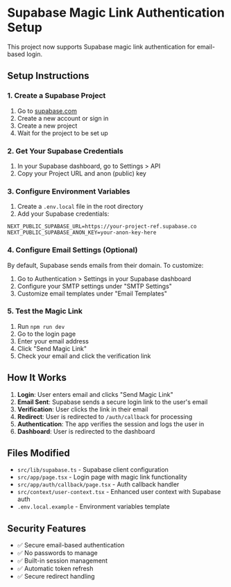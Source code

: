 # Supabase Magic Link Authentication Setup

This project now supports Supabase magic link authentication for email-based login.

## Setup Instructions

### 1. Create a Supabase Project
1. Go to [supabase.com](https://supabase.com)
2. Create a new account or sign in
3. Create a new project
4. Wait for the project to be set up

### 2. Get Your Supabase Credentials
1. In your Supabase dashboard, go to Settings > API
2. Copy your Project URL and anon (public) key

### 3. Configure Environment Variables
1. Create a `.env.local` file in the root directory
2. Add your Supabase credentials:

```env
NEXT_PUBLIC_SUPABASE_URL=https://your-project-ref.supabase.co
NEXT_PUBLIC_SUPABASE_ANON_KEY=your-anon-key-here
```

### 4. Configure Email Settings (Optional)
By default, Supabase sends emails from their domain. To customize:
1. Go to Authentication > Settings in your Supabase dashboard
2. Configure your SMTP settings under "SMTP Settings"
3. Customize email templates under "Email Templates"

### 5. Test the Magic Link
1. Run `npm run dev`
2. Go to the login page
3. Enter your email address
4. Click "Send Magic Link"
5. Check your email and click the verification link

## How It Works

1. **Login**: User enters email and clicks "Send Magic Link"
2. **Email Sent**: Supabase sends a secure login link to the user's email
3. **Verification**: User clicks the link in their email
4. **Redirect**: User is redirected to `/auth/callback` for processing
5. **Authentication**: The app verifies the session and logs the user in
6. **Dashboard**: User is redirected to the dashboard

## Files Modified

- `src/lib/supabase.ts` - Supabase client configuration
- `src/app/page.tsx` - Login page with magic link functionality
- `src/app/auth/callback/page.tsx` - Auth callback handler
- `src/context/user-context.tsx` - Enhanced user context with Supabase auth
- `.env.local.example` - Environment variables template

## Security Features

- ✅ Secure email-based authentication
- ✅ No passwords to manage
- ✅ Built-in session management
- ✅ Automatic token refresh
- ✅ Secure redirect handling
